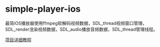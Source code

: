 # simple-player-ios

最简iOS播放器使用ffmpeg软解码视频数据，SDL_thread视频窗口管理，SDL_render渲染视频数据，SDL_audio播放音频数据，SDL_thread管理线程。

[项目详细教程](https://www.jianshu.com/p/032b51a990dc)

